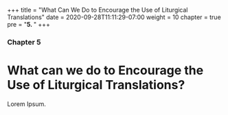 +++
title = "What Can We Do to Encourage the Use of Liturgical Translations"
date = 2020-09-28T11:11:29-07:00
weight = 10
chapter = true
pre = "<b>5. </b>"
+++

### Chapter 5

# What can we do to Encourage the Use of Liturgical Translations?

Lorem Ipsum.